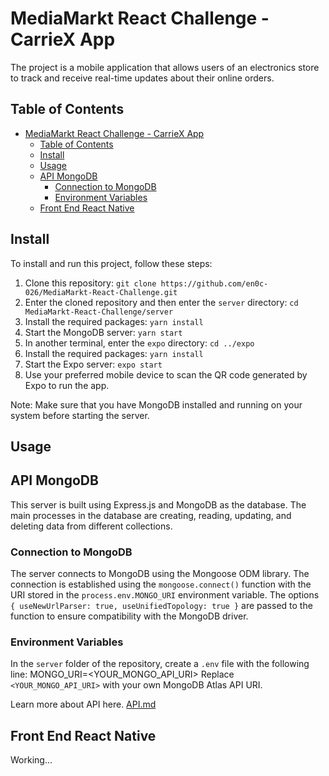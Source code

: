 # MediaMarkt React Challenge - CarrieX App

The project is a mobile application that allows users of an electronics store to track and receive real-time updates about their online orders. 


## Table of Contents


- [MediaMarkt React Challenge - CarrieX App](#mediamarkt-react-challenge---carriex-app)
  - [Table of Contents](#table-of-contents)
  - [Install](#install)
  - [Usage](#usage)
  - [API MongoDB](#api-mongodb)
    - [Connection to MongoDB](#connection-to-mongodb)
    - [Environment Variables](#environment-variables)
  - [Front End React Native](#front-end-react-native)


## Install

To install and run this project, follow these steps:

1. Clone this repository: `git clone https://github.com/en0c-026/MediaMarkt-React-Challenge.git`
2. Enter the cloned repository and then enter the `server` directory: `cd MediaMarkt-React-Challenge/server`
3. Install the required packages: `yarn install`
4. Start the MongoDB server: `yarn start`
5. In another terminal, enter the `expo` directory: `cd ../expo`
6. Install the required packages: `yarn install`
7. Start the Expo server: `expo start`
8. Use your preferred mobile device to scan the QR code generated by Expo to run the app.

Note: Make sure that you have MongoDB installed and running on your system before starting the server.

## Usage 

## API MongoDB

This server is built using Express.js and MongoDB as the database. The main processes in the database are creating, reading, updating, and deleting data from different collections.

### Connection to MongoDB

The server connects to MongoDB using the Mongoose ODM library. The connection is established using the `mongoose.connect()` function with the URI stored in the `process.env.MONGO_URI` environment variable. The options `{ useNewUrlParser: true, useUnifiedTopology: true }` are passed to the function to ensure compatibility with the MongoDB driver.

### Environment Variables

In the `server` folder of the repository, create a `.env` file with the following line:
MONGO_URI=<YOUR_MONGO_API_URI>
Replace `<YOUR_MONGO_API_URI>` with your own MongoDB Atlas API URI.

Learn more about API here. [API.md](/server/API.md)

## Front End React Native

Working...